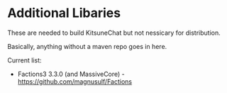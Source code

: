# Additional Libaries
These are needed to build KitsuneChat but not nessicary for distribution.

Basically, anything without a maven repo goes in here.

Current list:
* Factions3 3.3.0 (and MassiveCore) - https://github.com/magnusulf/Factions